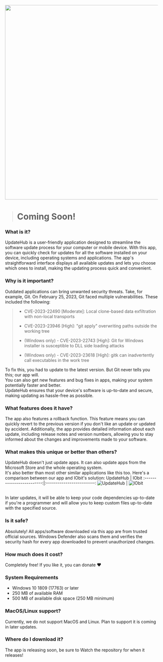 <div align="center">
	<img src="https://raw.githubusercontent.com/KK-Designs/UpdateHub/main/images/header.png" width="640" />
</div>

> # Coming Soon!

### What is it?

UpdateHub is a user-friendly application designed to streamline the software update process for your computer or mobile device. With this app, you can quickly check for updates for all the software installed on your device, including operating systems and applications. The app's straightforward interface displays all available updates and lets you choose which ones to install, making the updating process quick and convenient.

### Why is it important?

Outdated applications can bring unwanted security threats. Take, for example, Git. On February 25, 2023, Git faced multiple vulnerabilities. These included the following:

> - CVE-2023-22490 [Moderate]: Local clone-based data exfiltration with non-local transports
> - CVE-2023-23946 [High]: "git apply" overwriting paths outside the working tree
> 
> - (Windows only) - CVE-2023-22743 [High]: Git for Windows installer is susceptible to DLL side loading attacks
> - (Windows only) - CVE-2023-23618 [High]: gitk can inadvertently call executables in the work tree

To fix this, you had to update to the latest version. But Git never tells you this; our app will.
\
You can also get new features and bug fixes in apps, making your system potentially faster and better.
\
UpdateHub ensures that your device's software is up-to-date and secure, making updating as hassle-free as possible.

### What features does it have?

The app also features a rollback function. This feature means you can quickly revert to the previous version if you don't like an update or updated by accident.
Additionally, the app provides detailed information about each update, including release notes and version numbers, allowing you to stay informed about the changes and improvements made to your software.

### What makes this unique or better than others?
UpdateHub doesn't just update apps. It can also update apps from the Microsoft Store and the whole operating system.
\
It's also better than most other similar applications like this too. Here's a comparison between our app and IObit's solution:
UpdateHub             |  IObit
:-------------------------:|:-------------------------:
![UpdateHub](https://raw.githubusercontent.com/KK-Designs/UpdateHub/main/images/UpdateHub.png)  |  ![IObit](https://raw.githubusercontent.com/KK-Designs/UpdateHub/main/images/IObit.png)

\
In later updates, it will be able to keep your code dependencies up-to-date if you're a programmer and will allow you to keep custom files up-to-date with the specified source.

### Is it safe?
Absolutely! All apps/software downloaded via this app are from trusted official sources. Windows Defender also scans them and verifies the security hash for every app downloaded to prevent unauthorized changes.

### How much does it cost?
Completely free! If you like it, you can donate ❤️

### System Requirements
- Windows 10 1809 (17763) or later
- 250 MB of available RAM
- 500 MB of available disk space (250 MB minimum)

### MacOS/Linux support?

Currently, we do not support MacOS and Linux. Plan to support it is coming in later updates.

### Where do I download it?
The app is releasing soon, be sure to Watch the repository for when it releases!

<!--
UpdateHub is a user-friendly application designed to streamline the software update process for your computer or mobile device. With this app, you can quickly check for updates for all the software installed on your device, including operating systems and applications. The app's straightforward interface displays all available updates and lets you choose which ones to install, making the updating process quick and convenient.

The app also features a rollback function. This feature means you can quickly revert to the previous version if you don't like an update or updated by accident.

Additionally, the app provides detailed information about each update, including release notes and version numbers, allowing you to stay informed about the changes and improvements made to your software.

UpdateHub ensures that your device's software is up-to-date and secure, making updating as hassle-free as possible.
-->
